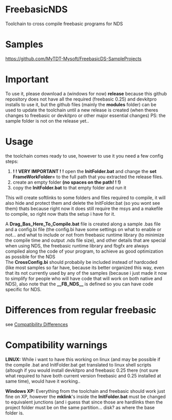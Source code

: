 # FreebasicNDS
Toolchain to cross compile freebasic programs for NDS  

# Samples
https://github.com/MyTDT-Mysoft/FreebasicDS-SampleProjects  

# Important

To use it, please download a (windows for now) **release** because this github repository does not have all the required (freebasic 0.25) and devkitpro installs to use it, but the github files (mainly the **modules** folder) can be used to update the toolchain until a new release is created (when theres changes to freebasic or devkitpro or other major essential changes)  PS: the sample folder is not on the release yet..

# Usage

the toolchain comes ready to use, however to use it you need a few config steps:  

1. **! ! VERY IMPORTANT ! !** open the **InitFolder.bat** and change the **set FrameWorkFolder=** to the full path that you extracted the release files.
1. create an empty folder **(no spaces on the path! ! !)**
1. copy the **InitFolder.bat** to that empty folder and run it  

This will create softlinks to some folders and files required to compile, it will also hide and protect them and delete the InitFolder.bat (so you wont see them) thats because right now it does still require the msys and a makefile to compile, so right now thats the setup i have for it.  

A **Drag_Bas_Here_To_Compile.bat** file is created along a sample .bas file and a config.bi file (the config.bi have some settings on what to enable or not... and what to include or not from freebasic runtime library (to minimize the compile time and output .nds file size), and other details that are special when using NDS, the freebasic runtime library and fbgfx are always compiled along the code of your program, to achieve as good optimization as possible for the NDS  
The **CrossConfig.bi** should probabily be included instead of hardcoded (like most samples so far have, because its better organized this way, even that its not currently used by any of the samples (because i just made it now to simplify for people who will have code that will work on both native and NDS), also note that the **\_\_FB_NDS\_\_** is defined so you can have code specific for NDS.  

# Differences from regular freebasic
see [Compatibility Differences](Compatibility.md)

# Compatibility warnings

**LINUX:** While i want to have this working on linux (and may be possible if the compile .bat and InitFolder.bat get translated to linux shell scripts (altough if you would install devkitpro and freebasic 0.25 there (not sure what required to have both current version freebasic and 0.25 installed at same time), would have it working..  

**Windows XP:** Everything from the toolchain and freebasic should work just fine on XP, however the **mklink**'s inside the **InitFolder.bat** must be changed to equivalent junctions (and i guess that since those are hardlinks then the project folder must be on the same partition... disk? as where the base folder is.
